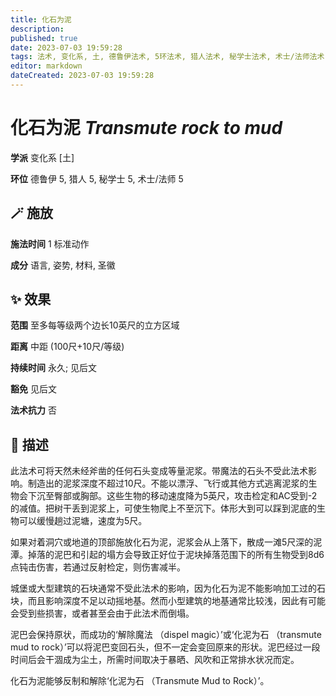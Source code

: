 ```yaml
---
title: 化石为泥
description: 
published: true
date: 2023-07-03 19:59:28
tags: 法术, 变化系, 土, 德鲁伊法术, 5环法术, 猎人法术, 秘学士法术, 术士/法师法术
editor: markdown
dateCreated: 2023-07-03 19:59:28
---
```


# **化石为泥** *Transmute rock to mud*

**学派** 变化系 \[土\] 

**环位** 德鲁伊 5, 猎人 5, 秘学士 5, 术士/法师 5

## 🪄 施放

**施法时间** 1 标准动作

**成分** 语言, 姿势, 材料, 圣徽

## ✨ 效果  

**范围** 至多每等级两个边长10英尺的立方区域

**距离** 中距 (100尺+10尺/等级)  

**持续时间** 永久; 见后文 

**豁免** 见后文

**法术抗力** 否

## 📖 描述

此法术可将天然未经斧凿的任何石头变成等量泥浆。带魔法的石头不受此法术影响。制造出的泥浆深度不超过10尺。不能以漂浮、飞行或其他方式逃离泥浆的生物会下沉至臀部或胸部。这些生物的移动速度降为5英尺，攻击检定和AC受到-2的减值。把树干丢到泥浆上，可使生物爬上不至沉下。体形大到可以踩到泥底的生物可以缓慢趟过泥塘，速度为5尺。

如果对着洞穴或地道的顶部施放化石为泥，泥浆会从上落下，散成一滩5尺深的泥潭。掉落的泥巴和引起的塌方会导致正好位于泥块掉落范围下的所有生物受到8d6点钝击伤害，若通过反射检定，则伤害减半。

城堡或大型建筑的石块通常不受此法术的影响，因为化石为泥不能影响加工过的石块，而且影响深度不足以动摇地基。然而小型建筑的地基通常比较浅，因此有可能会受到些损害，或者甚至会由于此法术而倒塌。

泥巴会保持原状，而成功的‘解除魔法 （dispel magic）’或‘化泥为石 （transmute mud to rock）’可以将泥巴变回石头，但不一定会变回原来的形状。泥巴经过一段时间后会干涸成为尘土，所需时间取决于暴晒、风吹和正常排水状况而定。

化石为泥能够反制和解除‘化泥为石 （Transmute Mud to Rock）’。
    